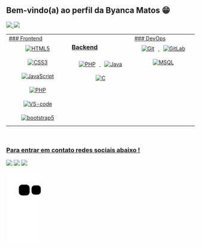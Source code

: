 ## Bem-vindo(a) ao perfil da Byanca Matos  😁

 <div>
   <a href="https://github.com/ByancaMatos01">
   <img height="180em" src="https://github-readme-stats.vercel.app/api?username=ByancaMatos01&show_icons=true&theme=tokyonight&include_all_commits=true&count_private=true"/>
   <img height="180em" src="https://github-readme-stats.vercel.app/api/top-langs/?username=ByancaMatos01&layout=compact&langs_count=6&theme=tokyonight"/>
    
<table><tr><td valign="top" width="33%">
### Frontend  
<div align="center">    
<img style="margin: 10px" src="https://profilinator.rishav.dev/skills-assets/html5-original-wordmark.svg" alt="HTML5" height="50" />  
<img style="margin: 10px" src="https://profilinator.rishav.dev/skills-assets/css3-original-wordmark.svg" alt="CSS3" height="50" />  
<img style="margin: 10px" src="https://profilinator.rishav.dev/skills-assets/javascript-original.svg" alt="JavaScript" height="50" />
<img style="margin: 10px" src="https://cdn.jsdelivr.net/gh/devicons/devicon/icons/php/php-original.svg" alt="PHP"/>
 <img style="margin: 10px"alt="VS-code" height="50" src="https://cdn.jsdelivr.net/gh/devicons/devicon/icons/vscode/vscode-original.svg" />
  <img style="margin: 10px"alt="bootstrap5" height="50" src="https://cdn.jsdelivr.net/gh/devicons/devicon/icons/bootstrap/bootstrap-original.svg" />
</div>

</td><td valign="top" width="33%">

### Backend  
<div align="center">    
<img style="margin: 10px" src="https://profilinator.rishav.dev/skills-assets/php-original.svg" alt="PHP" height="50" />   
<img style="margin: 10px" alt="Java" height="50" src="https://cdn.jsdelivr.net/gh/devicons/devicon/icons/java/java-original-wordmark.svg" />
 <img style="margin: 10px" alt="C"   height="50"  src="https://cdn.jsdelivr.net/gh/devicons/devicon/icons/c/c-original.svg" />
 
</div>
</td><td valign="top" width="33%">
### DevOps  
<div align="center">  
<img style="margin: 10px" src="https://profilinator.rishav.dev/skills-assets/git-scm-icon.svg" alt="Git" height="50" />  
<img style="margin: 10px" src="https://profilinator.rishav.dev/skills-assets/gitlab.svg" alt="GitLab" height="50" />  
 <img style="margin: 10px" alt="MSQL" height="50" src="https://cdn.jsdelivr.net/gh/devicons/devicon/icons/mysql/mysql-original-wordmark.svg"/>
</div>
</td></tr></table>  
<br/>  
    
  ### Para entrar em contato redes sociais abaixo !
 
<div> 
 <a href="https://discord.com/channels/970867783967584286/970867783967584288" target="_blank"><img src="https://img.shields.io/badge/Discord-7289DA?style=for-the-badge&logo=discord&logoColor=white" target="_blank"></a> 
  <a href = " mailto:byancathmatos@gmail.com"><img src="https://img.shields.io/badge/-Gmail-%23333?style=for-the-badge&logo=gmail&logoColor=white" target="_blank"></a>
  <a href="https://www.linkedin.com/in/byanca-matos-29204b1bb/" target="_blank"><img src="https://img.shields.io/badge/-LinkedIn-%230077B5?style=for-the-badge&logo=linkedin&logoColor=white" target="_blank"></a> 
 
  ![Snake animation](https://github.com/ByancaMatos01/ByancaMatos01/blob/output/github-contribution-grid-snake.svg)

</div>
